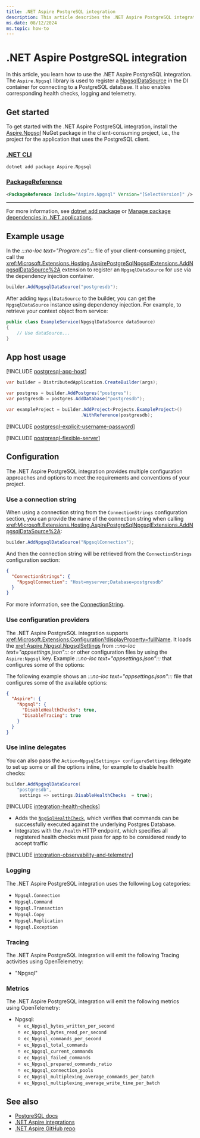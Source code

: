 ```yaml
---
title: .NET Aspire PostgreSQL integration
description: This article describes the .NET Aspire PostgreSQL integration.
ms.date: 08/12/2024
ms.topic: how-to
---
```


# .NET Aspire PostgreSQL integration

In this article, you learn how to use the .NET Aspire PostgreSQL integration. The `Aspire.Npgsql` library is used to register a [NpgsqlDataSource](https://www.npgsql.org/doc/api/Npgsql.NpgsqlDataSource.html) in the DI container for connecting to a PostgreSQL database. It also enables corresponding health checks, logging and telemetry.

## Get started

To get started with the .NET Aspire PostgreSQL integration, install the [Aspire.Npgsql](https://www.nuget.org/packages/Aspire.Npgsql) NuGet package in the client-consuming project, i.e., the project for the application that uses the PostgreSQL client.

### [.NET CLI](#tab/dotnet-cli)

```dotnetcli
dotnet add package Aspire.Npgsql
```

### [PackageReference](#tab/package-reference)

```xml
<PackageReference Include="Aspire.Npgsql" Version="[SelectVersion]" />
```

---

For more information, see [dotnet add package](/dotnet/core/tools/dotnet-add-package) or [Manage package dependencies in .NET applications](/dotnet/core/tools/dependencies).

## Example usage

In the _:::no-loc text="Program.cs":::_ file of your client-consuming project, call the <xref:Microsoft.Extensions.Hosting.AspirePostgreSqlNpgsqlExtensions.AddNpgsqlDataSource%2A> extension to register an `NpgsqlDataSource` for use via the dependency injection container.

```csharp
builder.AddNpgsqlDataSource("postgresdb");
```

After adding `NpgsqlDataSource` to the builder, you can get the `NpgsqlDataSource` instance using dependency injection. For example, to retrieve your context object from service:

```csharp
public class ExampleService(NpgsqlDataSource dataSource)
{
    // Use dataSource...
}
```

## App host usage

[!INCLUDE [postgresql-app-host](includes/postgresql-app-host.md)]

```csharp
var builder = DistributedApplication.CreateBuilder(args);

var postgres = builder.AddPostgres("postgres");
var postgresdb = postgres.AddDatabase("postgresdb");

var exampleProject = builder.AddProject<Projects.ExampleProject>()
                            .WithReference(postgresdb);
```

[!INCLUDE [postgresql-explicit-username-password](includes/postgresql-explicit-username-password.md)]

[!INCLUDE [postgresql-flexible-server](includes/postgresql-flexible-server.md)]

## Configuration

The .NET Aspire PostgreSQL integration provides multiple configuration approaches and options to meet the requirements and conventions of your project.

### Use a connection string

When using a connection string from the `ConnectionStrings` configuration section, you can provide the name of the connection string when calling <xref:Microsoft.Extensions.Hosting.AspirePostgreSqlNpgsqlExtensions.AddNpgsqlDataSource%2A>:

```csharp
builder.AddNpgsqlDataSource("NpgsqlConnection");
```

And then the connection string will be retrieved from the `ConnectionStrings` configuration section:

```json
{
  "ConnectionStrings": {
    "NpgsqlConnection": "Host=myserver;Database=postgresdb"
  }
}
```

For more information, see the [ConnectionString](https://www.npgsql.org/doc/connection-string-parameters.html).

### Use configuration providers

The .NET Aspire PostgreSQL integration supports <xref:Microsoft.Extensions.Configuration?displayProperty=fullName>. It loads the <xref:Aspire.Npgsql.NpgsqlSettings> from _:::no-loc text="appsettings.json":::_ or other configuration files by using the `Aspire:Npgsql` key. Example _:::no-loc text="appsettings.json":::_ that configures some of the options:

The following example shows an _:::no-loc text="appsettings.json":::_ file that configures some of the available options:

```json
{
  "Aspire": {
    "Npgsql": {
      "DisableHealthChecks": true,
      "DisableTracing": true
    }
  }
}
```

### Use inline delegates

You can also pass the `Action<NpgsqlSettings> configureSettings` delegate to set up some or all the options inline, for example to disable health checks:

```csharp
builder.AddNpgsqlDataSource(
    "postgresdb",
     settings => settings.DisableHealthChecks  = true);
```

[!INCLUDE [integration-health-checks](../includes/integration-health-checks.md)]

- Adds the [`NpgSqlHealthCheck`](https://github.com/Xabaril/AspNetCore.Diagnostics.HealthChecks/blob/master/src/HealthChecks.NpgSql/NpgSqlHealthCheck.cs), which verifies that commands can be successfully executed against the underlying Postgres Database.
- Integrates with the `/health` HTTP endpoint, which specifies all registered health checks must pass for app to be considered ready to accept traffic

[!INCLUDE [integration-observability-and-telemetry](../includes/integration-observability-and-telemetry.md)]

### Logging

The .NET Aspire PostgreSQL integration uses the following Log categories:

- `Npgsql.Connection`
- `Npgsql.Command`
- `Npgsql.Transaction`
- `Npgsql.Copy`
- `Npgsql.Replication`
- `Npgsql.Exception`

### Tracing

The .NET Aspire PostgreSQL integration will emit the following Tracing activities using OpenTelemetry:

- "Npgsql"

### Metrics

The .NET Aspire PostgreSQL integration will emit the following metrics using OpenTelemetry:

- Npgsql:
  - `ec_Npgsql_bytes_written_per_second`
  - `ec_Npgsql_bytes_read_per_second`
  - `ec_Npgsql_commands_per_second`
  - `ec_Npgsql_total_commands`
  - `ec_Npgsql_current_commands`
  - `ec_Npgsql_failed_commands`
  - `ec_Npgsql_prepared_commands_ratio`
  - `ec_Npgsql_connection_pools`
  - `ec_Npgsql_multiplexing_average_commands_per_batch`
  - `ec_Npgsql_multiplexing_average_write_time_per_batch`

## See also

- [PostgreSQL docs](https://www.npgsql.org/doc/api/Npgsql.html)
- [.NET Aspire integrations](../fundamentals/integrations-overview.md)
- [.NET Aspire GitHub repo](https://github.com/dotnet/aspire)
